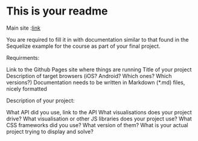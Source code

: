 # This is your readme

Main site :[link](https://guntherchung.github.io/Group17-Final-Project-Crypto/client/)

You are required to fill it in with documentation similar to that found in the Sequelize example for the course as part of your final project.

Requirments: 

Link to the Github Pages site where things are running
Title of your project
Description of target browsers (iOS? Android? Which ones? Which versions?)
Documentation needs to be written in Markdown (*.md) files, nicely formatted

Description of your project:

What API did you use, link to the API
What visualisations does your project drive?
What visualisation or other JS libraries does your project use?
What CSS frameworks did you use? What version of them?
What is your actual project trying to display and solve?
